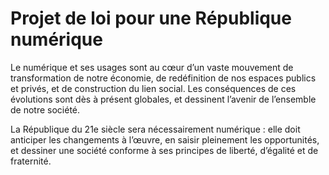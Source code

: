 # Projet de loi pour une République numérique

Le numérique et ses usages sont au cœur d’un vaste mouvement de transformation de notre économie, de redéfinition de nos espaces publics et privés, et de construction du lien social. Les conséquences de ces évolutions sont dès à présent globales, et dessinent l’avenir de l’ensemble de notre société.

La République du 21e siècle sera nécessairement numérique : elle doit anticiper les changements à l’œuvre, en saisir pleinement les opportunités, et dessiner une société conforme à ses principes de liberté, d’égalité et de fraternité.
